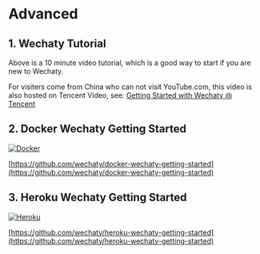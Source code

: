 # Advanced

## 1. Wechaty Tutorial

Above is a 10 minute video tutorial, which is a good way to start if you are new to Wechaty.

For visiters come from China who can not visit YouTube.com, this video is also hosted on Tencent Video, see: [Getting Started with Wechaty @ Tencent](https://v.qq.com/x/page/k0726ho4rce.html)

## 2. Docker Wechaty Getting Started

[![Docker](https://avatars0.githubusercontent.com/u/5429470?s=200)](https://github.com/wechaty/docker-wechaty-getting-started)

[https://github.com/wechaty/docker-wechaty-getting-started](https://github.com/wechaty/docker-wechaty-getting-started)

## 3. Heroku Wechaty Getting Started

[![Heroku](https://avatars3.githubusercontent.com/u/23211?s=200)](https://github.com/wechaty/heroku-wechaty-getting-started)

[https://github.com/wechaty/heroku-wechaty-getting-started](https://github.com/wechaty/heroku-wechaty-getting-started)

